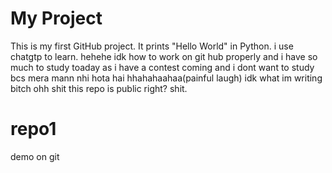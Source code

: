 # My Project
This is my first GitHub project.
It prints "Hello World" in Python.
i use chatgtp to learn. hehehe
idk how to work on git hub properly
and i have so much to study toaday as i have a contest coming
and i dont want to study bcs mera mann nhi hota hai hhahahaahaa(painful laugh)
idk what im writing bitch ohh shit this repo is public right? shit.
# repo1
demo on git

